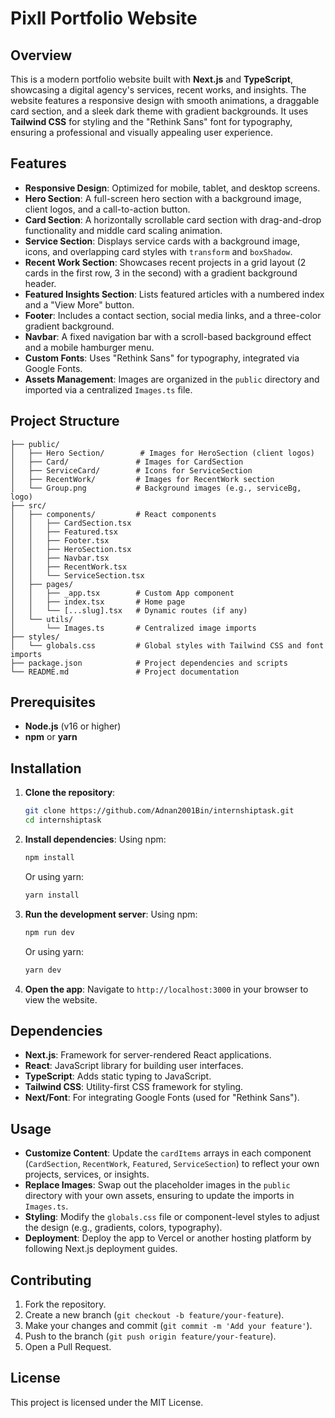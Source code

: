 # Pixll Portfolio Website

## Overview

This is a modern portfolio website built with **Next.js** and **TypeScript**, showcasing a digital agency's services, recent works, and insights. The website features a responsive design with smooth animations, a draggable card section, and a sleek dark theme with gradient backgrounds. It uses **Tailwind CSS** for styling and the "Rethink Sans" font for typography, ensuring a professional and visually appealing user experience.

## Features

- **Responsive Design**: Optimized for mobile, tablet, and desktop screens.
- **Hero Section**: A full-screen hero section with a background image, client logos, and a call-to-action button.
- **Card Section**: A horizontally scrollable card section with drag-and-drop functionality and middle card scaling animation.
- **Service Section**: Displays service cards with a background image, icons, and overlapping card styles with `transform` and `boxShadow`.
- **Recent Work Section**: Showcases recent projects in a grid layout (2 cards in the first row, 3 in the second) with a gradient background header.
- **Featured Insights Section**: Lists featured articles with a numbered index and a "View More" button.
- **Footer**: Includes a contact section, social media links, and a three-color gradient background.
- **Navbar**: A fixed navigation bar with a scroll-based background effect and a mobile hamburger menu.
- **Custom Fonts**: Uses "Rethink Sans" for typography, integrated via Google Fonts.
- **Assets Management**: Images are organized in the `public` directory and imported via a centralized `Images.ts` file.

## Project Structure

```
├── public/
│   ├── Hero Section/        # Images for HeroSection (client logos)
│   ├── Card/               # Images for CardSection
│   ├── ServiceCard/        # Icons for ServiceSection
│   ├── RecentWork/         # Images for RecentWork section
│   └── Group.png           # Background images (e.g., serviceBg, logo)
├── src/
│   ├── components/         # React components
│   │   ├── CardSection.tsx
│   │   ├── Featured.tsx
│   │   ├── Footer.tsx
│   │   ├── HeroSection.tsx
│   │   ├── Navbar.tsx
│   │   ├── RecentWork.tsx
│   │   └── ServiceSection.tsx
│   ├── pages/
│   │   ├── _app.tsx        # Custom App component
│   │   ├── index.tsx       # Home page
│   │   └── [...slug].tsx   # Dynamic routes (if any)
│   └── utils/
│       └── Images.ts       # Centralized image imports
├── styles/
│   └── globals.css         # Global styles with Tailwind CSS and font imports
├── package.json            # Project dependencies and scripts
└── README.md               # Project documentation
```

## Prerequisites

- **Node.js** (v16 or higher)
- **npm** or **yarn**

## Installation

1. **Clone the repository**:

   ```bash
   git clone https://github.com/Adnan2001Bin/internshiptask.git
   cd internshiptask
   ```

2. **Install dependencies**: Using npm:

   ```bash
   npm install
   ```

   Or using yarn:

   ```bash
   yarn install
   ```

3. **Run the development server**: Using npm:

   ```bash
   npm run dev
   ```

   Or using yarn:

   ```bash
   yarn dev
   ```

4. **Open the app**: Navigate to `http://localhost:3000` in your browser to view the website.

## Dependencies

- **Next.js**: Framework for server-rendered React applications.
- **React**: JavaScript library for building user interfaces.
- **TypeScript**: Adds static typing to JavaScript.
- **Tailwind CSS**: Utility-first CSS framework for styling.
- **Next/Font**: For integrating Google Fonts (used for "Rethink Sans").

## Usage

- **Customize Content**: Update the `cardItems` arrays in each component (`CardSection`, `RecentWork`, `Featured`, `ServiceSection`) to reflect your own projects, services, or insights.
- **Replace Images**: Swap out the placeholder images in the `public` directory with your own assets, ensuring to update the imports in `Images.ts`.
- **Styling**: Modify the `globals.css` file or component-level styles to adjust the design (e.g., gradients, colors, typography).
- **Deployment**: Deploy the app to Vercel or another hosting platform by following Next.js deployment guides.

## Contributing

1. Fork the repository.
2. Create a new branch (`git checkout -b feature/your-feature`).
3. Make your changes and commit (`git commit -m 'Add your feature'`).
4. Push to the branch (`git push origin feature/your-feature`).
5. Open a Pull Request.

## License

This project is licensed under the MIT License.